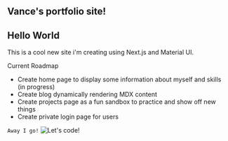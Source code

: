 ## Vance's portfolio site!

Hello World
---

This is a cool new site i'm creating using Next.js and Material UI.

Current Roadmap
- Create home page to display some information about myself and skills \(in progress\)
- Create blog dynamically rendering MDX content
- Create projects page as a fun sandbox to practice and show off new things
- Create private login page for users

```Away I go!```
![Let's code!](/public/computes.jpg)